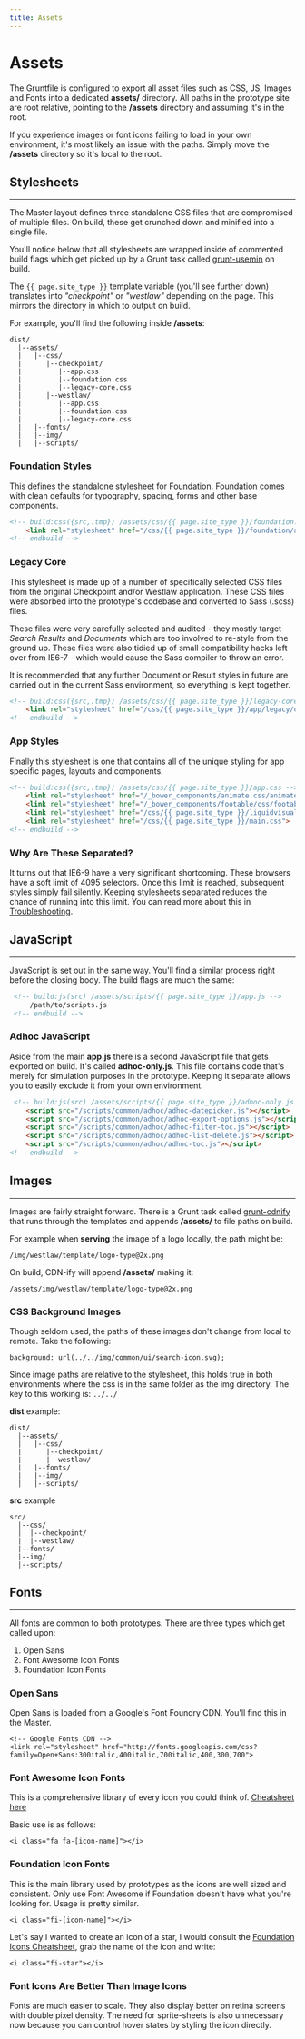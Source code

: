 ```yaml
---
title: Assets
---
```


# Assets

The Gruntfile is configured to export all asset files such as CSS, JS, Images and Fonts into a dedicated **assets/** directory. All paths in the prototype site are root relative, pointing to the **/assets** directory and assuming it's in the root.

If you experience images or font icons failing to load in your own environment, it's most likely an issue with the paths. Simply move the **/assets** directory so it's local to the root.


## Stylesheets
---

The Master layout defines three standalone CSS files that are compromised of multiple files. On build, these get crunched down and minified into a single file. 

You'll notice below that all stylesheets are wrapped inside of commented build flags which get picked up by a Grunt task called [grunt-usemin](https://github.com/yeoman/grunt-usemin) on build. 

The `{{ page.site_type }}` template variable (you'll see further down) translates into *"checkpoint"* or *"westlaw"* depending on the page. This mirrors the directory in which to output on build.

For example, you'll find the following inside **/assets**:

```
dist/
  |--assets/
  |   |--css/
  |      |--checkpoint/
  |         |--app.css
  |         |--foundation.css
  |         |--legacy-core.css
  |      |--westlaw/
  |         |--app.css
  |         |--foundation.css
  |         |--legacy-core.css
  |   |--fonts/
  |   |--img/
  |   |--scripts/
```


### Foundation Styles

This defines the standalone stylesheet for [Foundation](http://foundation.zurb.com). Foundation comes with clean defaults for typography, spacing, forms and other base components.

```html
<!-- build:css({src,.tmp}) /assets/css/{{ page.site_type }}/foundation.css -->
    <link rel="stylesheet" href="/css/{{ page.site_type }}/foundation/app.css">
<!-- endbuild -->
```

### Legacy Core

This stylesheet is made up of a number of specifically selected CSS files from the original Checkpoint and/or Westlaw application. These CSS files were absorbed into the prototype's codebase and converted to Sass (.scss) files. 

These files were very carefully selected and audited - they mostly target *Search Results* and *Documents* which are too involved to re-style from the ground up. These files were also tidied up of small compatibility hacks left over from IE6-7 - which would cause the Sass compiler to throw an error.

It is recommended that any further Document or Result styles in future are carried out in the current Sass environment, so everything is kept together.

```html
<!-- build:css({src,.tmp}) /assets/css/{{ page.site_type }}/legacy-core.css -->
    <link rel="stylesheet" href="/css/{{ page.site_type }}/app/legacy/original/all.css">
<!-- endbuild -->
```

### App Styles

Finally this stylesheet is one that contains all of the unique styling for app specific pages, layouts and components.

```html
<!-- build:css({src,.tmp}) /assets/css/{{ page.site_type }}/app.css -->
    <link rel="stylesheet" href="/_bower_components/animate.css/animate.min.css">
    <link rel="stylesheet" href="/_bower_components/footable/css/footable.core.css">
    <link rel="stylesheet" href="/css/{{ page.site_type }}/liquidvisual/liquidvisual.css">
    <link rel="stylesheet" href="/css/{{ page.site_type }}/main.css">
<!-- endbuild -->
```

### Why Are These Separated?

It turns out that IE6-9 have a very significant shortcoming. These browsers have a soft limit of 4095 selectors. Once this limit is reached, subsequent styles simply fail silently. Keeping stylesheets separated reduces the chance of running into this limit. You can read more about this in [Troubleshooting](/docs/miscellaneous/troubleshooting/).


## JavaScript
---

JavaScript is set out in the same way. You'll find a similar process right before the closing body. The build flags are much the same:

```html
 <!-- build:js(src) /assets/scripts/{{ page.site_type }}/app.js -->
     /path/to/scripts.js
 <!-- endbuild -->
 ```
 
### Adhoc JavaScript

Aside from the main **app.js** there is a second JavaScript file that gets exported on build. It's called **adhoc-only.js**. This file contains code that's merely for simulation purposes in the prototype. Keeping it separate allows you to easily exclude it from your own environment.

```html
 <!-- build:js(src) /assets/scripts/{{ page.site_type }}/adhoc-only.js -->
    <script src="/scripts/common/adhoc/adhoc-datepicker.js"></script>
    <script src="/scripts/common/adhoc/adhoc-export-options.js"></script>
    <script src="/scripts/common/adhoc/adhoc-filter-toc.js"></script>
    <script src="/scripts/common/adhoc/adhoc-list-delete.js"></script>
    <script src="/scripts/common/adhoc/adhoc-toc.js"></script>
<!-- endbuild -->
```

## Images
---

Images are fairly straight forward. There is a Grunt task called [grunt-cdnify](https://github.com/callumlocke/grunt-cdnify) that runs through the templates and appends **/assets/** to file paths on build.

For example when **serving** the image of a logo locally, the path might be:

```
/img/westlaw/template/logo-type@2x.png
```

On build, CDN-ify will append **/assets/** making it:

```
/assets/img/westlaw/template/logo-type@2x.png
```

### CSS Background Images

Though seldom used, the paths of these images don't change from local to remote. Take the following:

```
background: url(../../img/common/ui/search-icon.svg);
```

Since image paths are relative to the stylesheet, this holds true in both environments where the css is in the same folder as the img directory. The key to this working is: `../../`

**dist** example:

```
dist/
  |--assets/
  |   |--css/
  |      |--checkpoint/
  |      |--westlaw/
  |   |--fonts/
  |   |--img/
  |   |--scripts/
```

**src** example

```
src/
  |--css/
  |  |--checkpoint/
  |  |--westlaw/
  |--fonts/
  |--img/
  |--scripts/
```

## Fonts
---

All fonts are common to both prototypes. There are three types which get called upon:

1. Open Sans
2. Font Awesome Icon Fonts
3. Foundation Icon Fonts

### Open Sans

Open Sans is loaded from a Google's Font Foundry CDN. You'll find this in the Master.

```
<!-- Google Fonts CDN -->
<link rel="stylesheet" href="http://fonts.googleapis.com/css?family=Open+Sans:300italic,400italic,700italic,400,300,700">
```

### Font Awesome Icon Fonts

This is a comprehensive library of every icon you could think of. [Cheatsheet here](http://fontawesome.io/cheatsheet/)

Basic use is as follows:

```
<i class="fa fa-[icon-name]"></i>
```

### Foundation Icon Fonts

This is the main library used by prototypes as the icons are well sized and consistent. Only use Font Awesome if Foundation doesn't have what you're looking for. Usage is pretty similar.

```
<i class="fi-[icon-name]"></i>
```

Let's say I wanted to create an icon of a star, I would consult the [Foundation Icons Cheatsheet](http://zurb.com/playground/foundation-icon-fonts-3), grab the name of the icon and write:

```
<i class="fi-star"></i>
```

### Font Icons Are Better Than Image Icons

Fonts are much easier to scale. They also display better on retina screens with double pixel density. The need for sprite-sheets is also unnecessary now because you can control hover states by styling the icon directly.






























